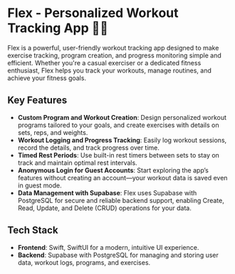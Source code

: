 # Flex - Personalized Workout Tracking App 🏋️‍♀️

Flex is a powerful, user-friendly workout tracking app designed to make exercise tracking, program creation, and progress monitoring simple and efficient. Whether you're a casual exerciser or a dedicated fitness enthusiast, Flex helps you track your workouts, manage routines, and achieve your fitness goals.

## Key Features

- **Custom Program and Workout Creation**: Design personalized workout programs tailored to your goals, and create exercises with details on sets, reps, and weights.
- **Workout Logging and Progress Tracking**: Easily log workout sessions, record the details, and track progress over time.
- **Timed Rest Periods**: Use built-in rest timers between sets to stay on track and maintain optimal rest intervals.
- **Anonymous Login for Guest Accounts**: Start exploring the app’s features without creating an account—your workout data is saved even in guest mode.
- **Data Management with Supabase**: Flex uses Supabase with PostgreSQL for secure and reliable backend support, enabling Create, Read, Update, and Delete (CRUD) operations for your data.

## Tech Stack

- **Frontend**: Swift, SwiftUI for a modern, intuitive UI experience.
- **Backend**: Supabase with PostgreSQL for managing and storing user data, workout logs, programs, and exercises.
